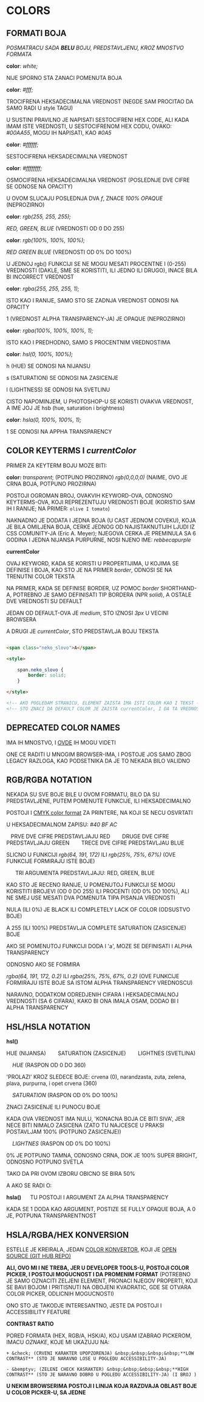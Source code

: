 # COLORS

## FORMATI BOJA

*POSMATRACU SADA **BELU** BOJU, PREDSTAVLJENU, KROZ MNOSTVO FORMATA*

**color**: *white;*

NIJE SPORNO STA ZANACI POMENUTA BOJA

**color**: *#fff;*

TROCIFRENA HEKSADECIMALNA VREDNOST (NEGDE SAM PROCITAO DA SAMO RADI U style TAGU)

U SUSTINI PRAVILNO JE NAPISATI SESTOCIFRENI HEX CODE, ALI KADA IMAM ISTE VREDNOSTI, U SESTOCIFRENOM HEX CODU, OVAKO: *#00AA55*, MOGU IH NAPISATI, KAO *#0A5*

**color**: *#ffffff;*

SESTOCIFRENA HEKSADECIMALNA VREDNOST

**color**: *#ffffffff;*

OSMOCIFRENA HEKSADECIMALNA VREDNOST (POSLEDNJE DVE CIFRE SE ODNOSE NA OPACITY)

U OVOM SLUCAJU POSLEDNJA DVA *f*, ZNACE *100%* *OPAQUE* (NEPROZIRNO)

**color**: *rgb(255, 255, 255);*

*RED, GREEN, BLUE* (VREDNOSTI OD 0 DO 255)

**color**: *rgb(100%, 100%, 100%);*

*RED GREEN BLUE* (VREDNOSTI OD 0% DO 100%)

U JEDNOJ rgb() FUNKCIJI SE NE MOGU MESATI PROCENTNE I (0-255) VREDNOSTI (DAKLE, SME SE KORISTITI, ILI JEDNO ILI DRUGO), INACE BILA BI INCORRECT VREDNOST

**color**: *rgba(255, 255, 255, 1);*

ISTO KAO I RANIJE, SAMO STO SE ZADNJA VREDNOST ODNOSI NA OPACITY

1 (VREDNOST ALPHA TRANSPARENCY-JA) JE OPAQUE (NEPROZIRNO)

**color**: *rgba(100%, 100%, 100%, 1);*

ISTO KAO I PREDHODNO, SAMO S PROCENTNIM VREDNOSTIMA

**color**: *hsl(0, 100%, 100%);*

h (HUE) SE ODNOSI NA NIJANSU

s (SATURATION) SE ODNOSI NA ZASICENJE

l (LIGHTNESS) SE ODNOSI NA SVETLINU

CISTO NAPOMINJEM, U PHOTOSHOP-U SE KORISTI OVAKVA VREDNOST, A IME JOJ JE hsb (hue, saturation i brightness)

**color**: *hsla(0, 100%, 100%, 1);*

1 SE ODNOSI NA APPHA TRANSPARENCY

## COLOR KEYTERMS I *currentColor*

PRIMER ZA KEYTERM BOJU MOZE BITI:

**color:** *transparent*; (POTPUNO PROZIRNO) *rgb(0,0,0,0)* (NAIME, OVO JE CRNA BOJA, POTPUNO PROZIRNA)

POSTOJI OGROMAN BROJ, OVAKVIH KEYWORD-OVA, ODNOSNO KEYTERMS-OVA, KOJI REPREZENTUJU VREDNOSTI BOJE (KORISTIO SAM IH I RANIJE; NA PRIMER: `olive I tomato`)

NAKNADNO JE DODATA I JEDNA BOJA (U CAST JEDNOM COVEKU), KOJA JE BILA OMILJENA BOJA, CERKE JEDNOG OD NAJISTAKNUTIJIH LJUDI IZ CSS COMUNITY-JA (Eric A. Meyer); NJEGOVA CERKA JE PREMINULA SA 6 GODINA I JEDNA NIJANSA PURPURNE, NOSI NJENO IME: *rebbecapurple*

**currentColor**

OVAJ KEYWORD, KADA SE KORISTI U PROPERTIJIMA, U KOJIMA SE DEFINISE I BOJA, KAO STO JE NA PRIMER *border*, ODNOSI SE NA TRENUTNI COLOR TEKSTA

NA PRIMER, KADA SE DEFINISE BORDER, UZ POMOC *border* SHORTHAND-A, POTREBNO JE SAMO DEFINISATI TIP BORDERA (NPR *solid*), A OSTALE DVE VREDNOSTI SU DEFAULT

JEDAN OD DEFAULT-OVA JE *medium*, STO IZNOSI *3px* U VECINI BROWSERA

A DRUGI JE *currentColor*, STO PREDSTAVLJA BOJU TEKSTA

```HTML

<span class="neko_slovo">A</span>

<style>

    span.neko_slovo {
        border: solid;
    }

</style>

<!-- AKO POGLEDAM STRANICU, ELEMENT ZAISTA IMA ISTI COLOR KAO I TEKST -->
<!-- STO ZNACI DA DEFAULT COLOR JE ZAISTA currentColor, I DA TA VREDNOST REFERENCIRA BOJU TEKSTA -->

```

## DEPRECATED COLOR NAMES

IMA IH MNOSTVO, I [OVDE](https://estelle.github.io/cssmastery/colors/#slide3) IH MOGU VIDETI

ONE CE RADITI U MNOGIM BROWSER-IMA, I POSTOJE JOS SAMO ZBOG LEGACY RAZLOGA, KAO PODSETNIKA DA JE TO NEKADA BILO VALIDNO

## RGB/RGBA NOTATION

NEKADA SU SVE BOJE BILE U OVOM FORMATU, BILO DA SU PREDSTAVLJENE, PUTEM POMENUTE FUNKCIJE, ILI HEKSADECIMALNO

POSTOJI I [CMYK color format](https://en.wikipedia.org/wiki/CMYK_color_model) ZA PRINTERE, NA KOJI SE NECU OSVRTATI

U HEKSADECIMALNOM ZAPISU:  *#40 BF AC*

&nbsp;&nbsp;&nbsp;PRVE DVE CIFRE PREDSTAVLJAJU RED
&nbsp;&nbsp;&nbsp;
&nbsp;&nbsp;&nbsp;DRUGE DVE CIFRE PREDSTAVLJAJU GREEN
&nbsp;&nbsp;&nbsp;
&nbsp;&nbsp;&nbsp;TRECE DVE CIFRE PREDSTAVLJAU BLUE

SLICNO U FUNKCIJI *rgb(64, 191, 172)* ILI *rgb(25%, 75%, 67%)* (OVE FUNKCIJE FORMIRAJU ISTE BOJE)

&nbsp;&nbsp;&nbsp;&nbsp;&nbsp; TRI ARGUMENTA PREDSTAVLJAJU: RED, GREEN, BLUE

KAO STO JE RECENO RANIJE, U POMENUTOJ FUNKCIJI SE MOGU KORISTITI BROJEVI (OD 0 DO 255) ILI PROCENTI (OD 0% DO 100%), ALI NE SMEJ USE MESATI DVA POMENUTA TIPA PISANJA VREDNOSTI

NULA (ILI 0%) JE BLACK ILI COMPLETELY LACK OF COLOR (ODSUSTVO BOJE)

A 255 (ILI 100%) PREDSTAVLJA COMPLETE SATURATION (ZASICENJE) BOJE

AKO SE POMENUTOJ FUNKCIJI DODA I 'a', MOZE SE DEFINISATI I ALPHA TRANSPARENCY

ODNOSNO AKO SE FORMIRA

*rgba(64, 191, 172, 0.2)* ILI *rgba(25%, 75%, 67%, 0.2)* (OVE FUNKCIJE FORMIRAJU ISTE BOJE SA ISTOM ALPHA TRANSPARENCY VREDNOSCU)

NARAVNO, DODATKOM ODREDJENIH CIFARA I HEKSADECIMALNOJ VREDNOSTI (SA 6 CIFARA), KAKO BI ONA IMALA OSAM, DODAO BI I ALPHA TRANSPARENCY

## HSL/HSLA NOTATION

**hsl()**

HUE (NIJANSA) &nbsp;&nbsp;&nbsp;&nbsp;&nbsp;&nbsp; SATURATION (ZASICENJE)  &nbsp;&nbsp;&nbsp;&nbsp;&nbsp;&nbsp; LIGHTNES (SVETLINA)

&nbsp;&nbsp;&nbsp; *HUE* (RASPON OD 0 DO 360)

'PROLAZI' KROZ SLEDECE BOJE: crvena (0), narandzasta, zuta, zelena, plava, purpurna, i opet crvena (360)

&nbsp;&nbsp;&nbsp; *SATURATION* (RASPON OD 0% DO 100%)

ZNACI ZASICENJE ILI PUNOCU BOJE

KADA OVA VREDNOST IMA NULU, 'KONACNA BOJA CE BITI SIVA', JER NECE BITI NIMALO ZASICENA (ZATO TU NAJCESCE U PRAKSI POSTAVLJAM 100% (POTPUNO ZASICENJE))

&nbsp;&nbsp;&nbsp; *LIGHTNES* (RASPON OD 0% DO 100%)

0% JE POTPUNO TAMNA, ODNOSNO CRNA, DOK JE 100% SUPER BRIGHT, ODNOSNO POTPUNO SVETLA

TAKO DA PRI OVOM IZBORU OBICNO SE BIRA 50%

A AKO SE RADI O:

**hsla()** &nbsp;&nbsp;&nbsp;&nbsp; TU POSTOJI I ARGUMENT ZA ALPHA TRANSPARENCY

KADA SE 1 DODA KAO ARGUMENT, POSTIZE SE FULLY OPAQUE BOJA, A 0 JE, POTPUNA TRANSPARENTNOST

## HSLA/RGBA/HEX KONVERSION

ESTELLE JE KREIRALA, JEDAN [COLOR KONVERTOR](http://www.standardista.com/hsla-color-picker/), KOJI JE [OPEN SOURCE (GIT HUB REPO)](https://github.com/estelle/HSLA-Color-Converter)

**ALI, OVO MI I NE TREBA, JER U DEVELOPER TOOLS-U, POSTOJI COLOR PICKER, I POSTOJI MOGUCNOST I DA PROMENIM FORMAT** (POTREBNO JE SAMO OZNACITI ZELJENI ELEMENT, PRONACI NJEGOV PROPERTI, KOJI SE BAVI BOJOM I PRITISNUTI NA OBOJENI KVADRATIC, GDE SE OTVARA COLOR PICKER, ODLICNIH MOGUCNOSTI)

ONO STO JE TAKODJE INTERESANTNO, JESTE DA POSTOJI I ACCESSIBILITY FEATURE

**CONTRAST RATIO**

PORED FORMATA (HEX, RGB/A, HSK/A), KOJ USAM IZABRAO PICKEROM, IMACU *OZNAKE*, KOJE MI UKAZUJU NA:

```dif
+ &check; (CRVENI KARAKTER UPOPZORENJA) &nbsp;&nbsp;&nbsp;&nbsp;**LOW CONTRAST** (STO JE NARAVNO LOSE U POGLEDU ACCESSIBILITY-JA)

- &bemptyv; (ZELENI CHECK KASRAKTER) &nbsp;&nbsp;&nbsp;&nbsp;**HIGH CONTRAST** (STO JE NARAVNO DOBRO U POGLEDU ACCESSIBILITY-JA) (I BROJ )

```

**U NEKIM BROWSERIMA POSTOJI I LINIJA KOJA RAZDVAJA OBLAST BOJE U COLOR PICKER-U, SA JEDNE**